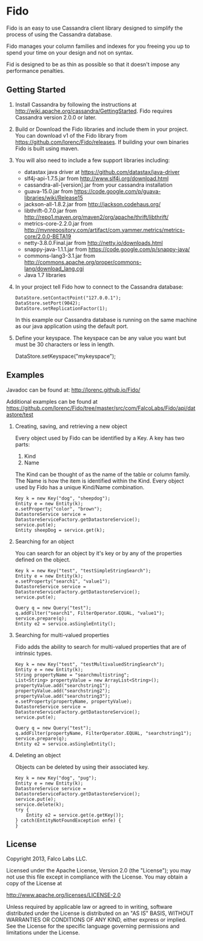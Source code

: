 Fido
====

Fido is an easy to use Cassandra client library designed to simplify the process of using the Cassandra database.

Fido manages your column families and indexes for you freeing you up to spend your time on your design and not on syntax.

Fid is designed to be as thin as possible so that it doesn't impose any performance penalties.

Getting Started
-------------------------

1.  Install Cassandra by following the instructions at http://wiki.apache.org/cassandra/GettingStarted.  Fido requires Cassandra version 2.0.0 or later.

2.  Build or Download the Fido libraries and include them in your project.  You can download v1 of the Fido library from https://github.com/lorenc/Fido/releases.  If building your own binaries Fido is built using maven.  

3.  You will also need to include a few support libraries including:
	- datastax java driver at https://github.com/datastax/java-driver 
	- slf4j-api-1.7.5.jar from http://www.slf4j.org/download.html
	- cassandra-all-[version].jar from your cassandra installation
	- guava-15.0.jar from https://code.google.com/p/guava-libraries/wiki/Release15
	- jackson-all-1.8.2.jar from http://jackson.codehaus.org/
	- libthrift-0.7.0.jar from http://repo1.maven.org/maven2/org/apache/thrift/libthrift/
	- metrics-core-2.2.0.jar from http://mvnrepository.com/artifact/com.yammer.metrics/metrics-core/2.0.0-BETA19
	- netty-3.8.0.Final.jar from http://netty.io/downloads.html
	- snappy-java-1.1.1.jar from https://code.google.com/p/snappy-java/
	- commons-lang3-3.1.jar from http://commons.apache.org/proper/commons-lang/download_lang.cgi
	- Java 1.7 libraries

4.  In your project tell Fido how to connect to the Cassandra database:
		
		DataStore.setContactPoint("127.0.0.1");
		DataStore.setPort(9042);
		DataStore.setReplicationFactor(1);
	 
	In this example our Cassandra database is running on the same machine as our java application using the default port.

5.  Define your keyspace.  The keyspace can be any value you want but must be 30 characters or less in length.

	DataStore.setKeyspace("mykeyspace");
	
Examples
-------------------------

Javadoc can be found at: http://lorenc.github.io/Fido/

Additional examples can be found at https://github.com/lorenc/Fido/tree/master/src/com/FalcoLabs/Fido/api/datastore/test

1.  Creating, saving, and retrieving a new object

	Every object used by Fido can be identified by a Key.  A key has two parts:
	
	1.  Kind
	2.  Name
	
	The Kind can be thought of as the name of the table or column family.  The Name is how the item is identified within the Kind.  Every object used by Fido has a unique Kind/Name combination. 
	
		Key k = new Key("dog", "sheepdog");
		Entity e = new Entity(k);
		e.setProperty("color", "brown");
		DatastoreService service = DatastoreServiceFactory.getDatastoreService();
		service.put(e);
		Entity sheepDog = service.get(k);
	
2.  Searching for an object

	You can search for an object by it's key or by any of the properties defined on the object.

		Key k = new Key("test", "testSimpleStringSearch");
		Entity e = new Entity(k);
		e.setProperty("search1", "value1");
		DatastoreService service = DatastoreServiceFactory.getDatastoreService();
		service.put(e);
		
		Query q = new Query("test");
		q.addFilter("search1", FilterOperator.EQUAL, "value1");
		service.prepare(q);
		Entity e2 = service.asSingleEntity();

3.  Searching for multi-valued properties

	Fido adds the ability to search for multi-valued properties that are of intrinsic types.  

		Key k = new Key("test", "testMultivaluedStringSearch");
		Entity e = new Entity(k);
		String propertyName = "searchmultistring";
		List<String> propertyValue = new ArrayList<String>();
		propertyValue.add("searchstring1");
		propertyValue.add("searchstring2");
		propertyValue.add("searchstring3");
		e.setProperty(propertyName, propertyValue);
		DatastoreService service = DatastoreServiceFactory.getDatastoreService();
		service.put(e);
		
		Query q = new Query("test");
		q.addFilter(propertyName, FilterOperator.EQUAL, "searchstring1");
		service.prepare(q);
		Entity e2 = service.asSingleEntity();
			
4.  Deleting an object

	Objects can be deleted by using their associated key.
			
		Key k = new Key("dog", "pug");
		Entity e = new Entity(k);
		DatastoreService service = DatastoreServiceFactory.getDatastoreService();
		service.put(e);
		service.delete(k);
		try {
			Entity e2 = service.get(e.getKey());
		} catch(EntityNotFoundException enfe) {
		}

		
License
-------

Copyright 2013, Falco Labs LLC.

Licensed under the Apache License, Version 2.0 (the "License"); you may not use this file except in compliance with the License. You may obtain a copy of the License at

http://www.apache.org/licenses/LICENSE-2.0

Unless required by applicable law or agreed to in writing, software distributed under the License is distributed on an "AS IS" BASIS, WITHOUT WARRANTIES OR CONDITIONS OF ANY KIND, either express or implied. See the License for the specific language governing permissions and limitations under the License.			
